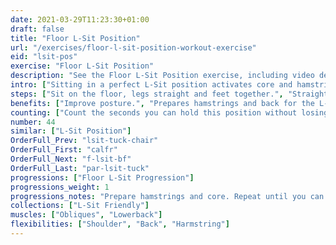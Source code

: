 ```yaml
---
date: 2021-03-29T11:23:30+01:00
draft: false
title: "Floor L-Sit Position"
url: "/exercises/floor-l-sit-position-workout-exercise"
eid: "lsit-pos"
exercise: "Floor L-Sit Position"
description: "See the Floor L-Sit Position exercise, including video demonstration, instructions on how-to perform, benefits, activated body parts and related exercises."
intro: ["Sitting in a perfect L-Sit position activates core and hamstrings. This position can be challenging to hold for a single minute, if you do it in the perfect form."]
steps: ["Sit on the floor, legs straight and feet together.", "Straighten your back as much as possible.", "Extend your arms towards your feet.", "Ensure your back has an angle of 90 degrees or less (towards the front) and your back straight."]
benefits: ["Improve posture.", "Prepares hamstrings and back for the L-Sit."]
counting: ["Count the seconds you can hold this position without losing the form.", "Set an accumulated goal for a period, session, weekend or week."]
number: 44
similar: ["L-Sit Position"]
OrderFull_Prev: "lsit-tuck-chair"
OrderFull_First: "calfr"
OrderFull_Next: "f-lsit-bf"
OrderFull_Last: "par-lsit-tuck"
progressions: ["Floor L-Sit Progression"]
progressions_weight: 1
progressions_notes: "Prepare hamstrings and core. Repeat until you can sit down and hold 60secs in a perfect L-Sit position"
collections: ["L-Sit Friendly"]
muscles: ["Obliques", "Lowerback"]
flexibilities: ["Shoulder", "Back", "Harmstring"]
---
```

